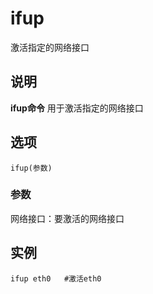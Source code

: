 ifup
===

激活指定的网络接口

## 说明

**ifup命令** 用于激活指定的网络接口

## 选项

```
ifup(参数)
```

### 参数  

网络接口：要激活的网络接口

## 实例

```
ifup eth0   #激活eth0
```


